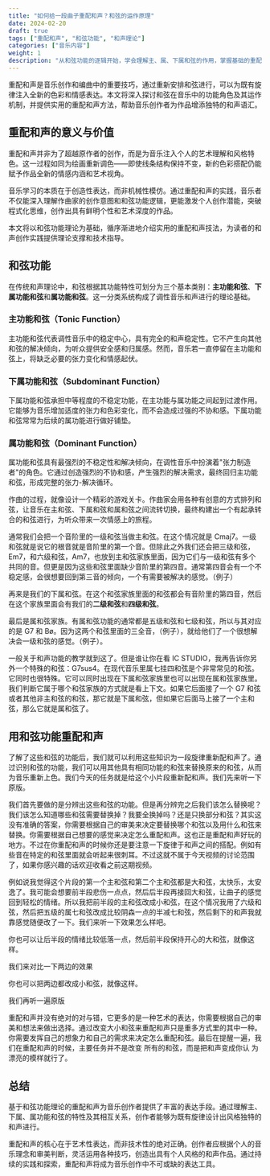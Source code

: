```yaml
---
title: "如何给一段曲子重配和声？和弦的运作原理"
date: 2024-02-20
draft: true
tags: ["重配和声", "和弦功能", "和声理论"]
categories: ["音乐内容"]
weight: 1
description: "从和弦功能的逐辑开始，学会理解主、属、下属和弦的作用，掌握基础的重配和声技巧。"
---
```


重配和声是音乐创作和编曲中的重要技巧，通过重新安排和弦进行，可以为既有旋律注入全新的色彩和情感表达。本文将深入探讨和弦在音乐中的功能角色及其运作机制，并提供实用的重配和声方法，帮助音乐创作者为作品增添独特的和声语汇。

## 重配和声的意义与价值

重配和声并非为了超越原作者的创作，而是为音乐注入个人的艺术理解和风格特色。这一过程如同为绘画重新调色——即使线条结构保持不变，新的色彩搭配仍能赋予作品全新的情感内涵和艺术视角。

音乐学习的本质在于创造性表达，而非机械性模仿。通过重配和声的实践，音乐者不仅能深入理解作曲家的创作意图和和弦功能逻辑，更能激发个人创作潜能，突破程式化思维，创作出具有鲜明个性和艺术深度的作品。

本文将以和弦功能理论为基础，循序渐进地介绍实用的重配和声技法，为读者的和声创作实践提供理论支撑和技术指导。

## 和弦功能

在传统和声理论中，和弦根据其功能特性可划分为三个基本类别：**主功能和弦**、**下属功能和弦**和**属功能和弦**。这一分类系统构成了调性音乐和声进行的理论基础。

### 主功能和弦（Tonic Function）

主功能和弦代表调性音乐中的稳定中心，具有完全的和声稳定性。它不产生向其他和弦的解决倾向，为听众提供安全感和归属感。然而，音乐若一直停留在主功能和弦上，将缺乏必要的张力变化和情感起伏。

### 下属功能和弦（Subdominant Function）  

下属功能和弦承担中等程度的不稳定功能，在主功能与属功能之间起到过渡作用。它能够为音乐增加适度的张力和色彩变化，而不会造成过强的不协和感。下属功能和弦常常为后续的属功能进行做好铺垫。

### 属功能和弦（Dominant Function）

属功能和弦具有最强烈的不稳定性和解决倾向，在调性音乐中扮演着"张力制造者"的角色。它通过创造强烈的不协和感，产生强烈的解决需求，最终回归主功能和弦，形成完整的张力-解决循环。

作曲的过程，就像设计一个精彩的游戏关卡。作曲家会用各种有创意的方式排列和弦，让音乐在主和弦、下属和弦和属和弦之间流转切换，最终构建出一个有起承转合的和弦进行，为听众带来一次情感上的旅程。

通常我们会把一个音阶里的一级和弦当做主和弦。在这个情况就是 Cmaj7。一级和弦就是说它的根音就是音阶里的第一个音。但除此之外我们还会把三级和弦，Em7，和六级和弦，Am7，也放到主和弦家族里面，因为它们与一级和弦有多个共同的音。但更是因为这些和弦里面缺少音阶里的第四音。通常第四音会有一个不稳定感，会很想要回到第三音的倾向，一个有需要被解决的感觉。（例子）

再来是我们的下属和弦。在这个和弦家族里面的和弦都会有音阶里的第四音，然后在这个家族里面会有我们的**二级和弦**和**四级和弦**。

最后是属和弦家族。有属和弦功能的通常都是五级和弦和七级和弦，所以与其对应的是 G7 和 Bø。因为这两个和弦里面的三全音，（例子），就给他们了一个很想解决会一级和弦的感觉。（例子）。

一般关于和声功能的教学就到这了。但是谁让你在看 IC STUDIO，我再告诉你另外一个特殊的和弦：G7sus4。在现代音乐里属七挂四和弦是个非常常见的和弦。它同时也很特殊。它可以同时出现在下属和弦家族里也可以出现在属和弦家族里。我们判断它属于哪个和弦家族的方式就是看上下文。如果它后面接了一个 G7 和弦或者其他非主和弦的和弦，那它就是下属和弦，但如果它后面马上接了一个主和弦，那么它就是属和弦了。

## 用和弦功能重配和声

了解了这些和弦的功能后，我们就可以利用这些知识为一段旋律重新配和声了。通过识别和弦的功能，我们可以用其他具有相同功能的和弦来替换原来的和弦，从而为音乐重新上色。我们今天的任务就是给这个小片段重新配和声。我们先来听一下原版。

我们首先要做的是分辨出这些和弦的功能。但是再分辨完之后我们该怎么替换呢？我们该怎么知道哪些和弦需要替换掉？我要全换掉吗？还是只换部分和弦？其实这没有准确的答案，你需要根据自己的审美来决定要替换哪个和弦以及用什么和弦来替换。你需要根据自己想要的感觉来决定怎么重配和声。这也正是重配和声好玩的地方。不过在你重配和声的时候你还是要注意一下旋律于和声之间的搭配。例如有些音在特定的和弦里面就会听起来很刺耳。不过这就不属于今天视频的讨论范围了，如果你感兴趣的话欢迎收看之前这期视频。

例如说我觉得这个片段的第一个主和弦和第二个主和弦都是大和弦，太快乐，太安逸了。我可能会想要前半段悲伤一点点，然后后半段再接回大和弦，让曲子的感觉回到轻松的情绪。所以我把前半段的主和弦改成小和弦，在这个情况我用了六级和弦，然后把五级的属七和弦改成比较阴森一点的半减七和弦，然后剩下的和声我就靠感觉随便改了一下。我们来听一下效果怎么样吧。

你也可以让后半段的情绪比较低落一点，然后前半段保持开心的大和弦，就像这样。

我们来对比一下两边的效果

你也可以把两边都改成小和弦，就像这样。

我们再听一遍原版

重配和声并没有绝对的对与错，它更多的是一种艺术的表达，你需要根据自己的审美和想法来做出选择。通过改变大小和弦来重配和声只是重多方式里的其中一种。你需要发挥自己的想象力和自己的需求来决定怎么重配和弦。最后在提醒一遍，我们在重配和声的时候，主要任务并不是改变 所有的和弦，而是把和声变成你认 为漂亮的模样就行了。

## 总结

基于和弦功能理论的重配和声为音乐创作者提供了丰富的表达手段。通过理解主、下属、属功能和弦的特性及其相互关系，创作者能够为既有旋律设计出风格独特的和声进行。

重配和声的核心在于艺术性表达，而非技术性的绝对正确。创作者应根据个人的音乐理念和审美判断，灵活运用各种技巧，创造出具有个人风格的和声作品。通过持续的实践和探索，重配和声将成为音乐创作中不可或缺的表达工具。